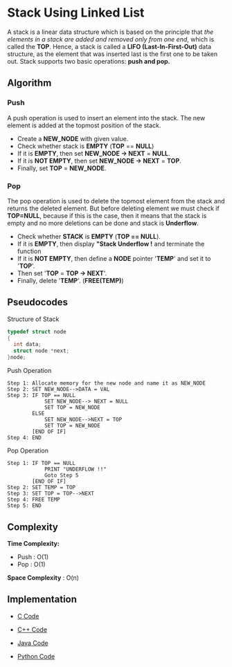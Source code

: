 # Stack Using Linked List
A stack is a linear data structure which is based on the principle that _the elements in a stack are added and removed only from one end_, which is called the **TOP**. Hence, a stack is called a **LIFO (Last-In-First-Out)** data structure, as the element that was inserted last is the first one to be taken out.
Stack supports two basic operations:  **push and pop.**

## Algorithm
### Push
A push operation is used to insert an element into the stack. The new element is added at the topmost position of the stack.

- Create a  **NEW_NODE**  with given value.
- Check whether stack is  **EMPTY**  (**TOP**  ==  **NULL**)
- If it is  **EMPTY**, then set  **NEW_NODE → NEXT**  =  **NULL**.
- If it is  **NOT  EMPTY**, then set  **NEW_NODE → NEXT**  =  **TOP**.
- Finally, set  **TOP**  =  **NEW_NODE**.

### Pop
The pop operation is used to delete the topmost element from the stack and returns the deleted element. But before deleting element we must check if **TOP=NULL**, because if this is the case, then it means that the stack is empty and no more deletions can be done and stack is **Underflow**.

- Check whether  **STACK**  is  **EMPTY**  (**TOP == NULL**).
- If it is  **EMPTY**, then display  **"Stack Underflow !**  and terminate the function
- If it is  **NOT EMPTY**, then define a  **NODE**  pointer '**TEMP**' and set it to '**TOP**'.
- Then set '**TOP**  =  **TOP → NEXT**'.
- Finally, delete '**TEMP**'. (**FREE(TEMP)**)

##  Pseudocodes
Structure of Stack
```c
typedef struct node
{
  int data;
  struct node *next;
}node;
```
Push Operation
```
Step 1: Allocate memory for the new node and name it as NEW_NODE
Step 2: SET NEW_NODE-->DATA = VAL
Step 3: IF TOP == NULL
            SET NEW_NODE--> NEXT = NULL
            SET TOP = NEW_NODE
        ELSE
            SET NEW_NODE-->NEXT = TOP
            SET TOP = NEW_NODE
        [END OF IF]
Step 4: END
```
Pop Operation
```
Step 1: IF TOP == NULL
            PRINT "UNDERFLOW !!"
            Goto Step 5
        [END OF IF]
Step 2: SET TEMP = TOP
Step 3: SET TOP = TOP-->NEXT
Step 4: FREE TEMP
Step 5: END
```

## Complexity
**Time Complexity:**

-   Push : O(1)
-   Pop : O(1)

**Space Complexity**  : O(n)
## Implementation
* [C Code](https://github.com/jainaman224/Algo_Ds_Notes/blob/master/Stacks_Using_Linked_Lists/Stacks.c)

* [C++ Code](https://github.com/jainaman224/Algo_Ds_Notes/blob/master/Stacks_Using_Linked_Lists/Stacks.cpp)

* [Java Code](https://github.com/jainaman224/Algo_Ds_Notes/blob/master/Stacks_Using_Linked_Lists/Stacks.java)

* [Python Code](https://github.com/jainaman224/Algo_Ds_Notes/blob/master/Stacks_Using_Linked_Lists/Stacks.py)
